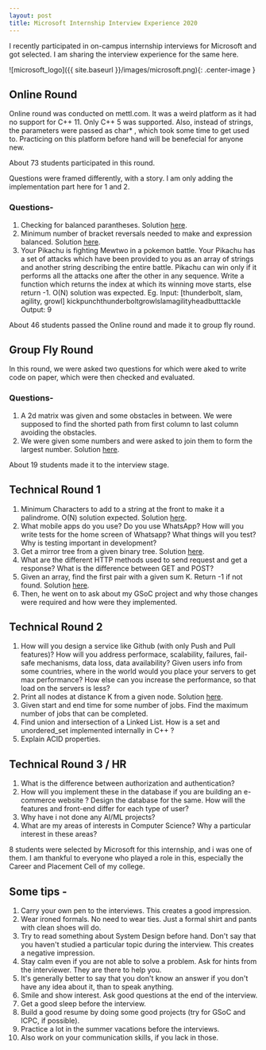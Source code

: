 ```yaml
---
layout: post
title: Microsoft Internship Interview Experience 2020
---
```

I recently participated in on-campus internship interviews for Microsoft and got selected. I am sharing the interview experience for the same here.

![microsoft_logo]({{ site.baseurl }}/images/microsoft.png){: .center-image }

## Online Round

Online round was conducted on mettl.com. It was a weird platform as it had no support for C++ 11. Only C++ 5 was supported. Also, instead of strings, the parameters were passed as char* , which took some time to get used to. Practicing on this platform before hand will be benefecial for anyone new. 

About 73 students participated in this round.

Questions were framed differently, with a story. I am only adding the implementation part here for 1 and 2.

### Questions-
1. Checking for balanced parantheses. Solution [here](https://www.geeksforgeeks.org/check-for-balanced-parentheses-in-an-expression/).
2. Minimum number of bracket reversals needed to make and expression balanced. Solution  [here](https://www.geeksforgeeks.org/minimum-number-of-bracket-reversals-needed-to-make-an-expression-balanced/).
3. Your Pikachu is fighting Mewtwo in a pokemon battle. Your Pikachu has a set of attacks which have been provided to you as an array of strings and another string describing the entire battle. Pikachu can win only if it performs all the attacks one after the other in any sequence. Write a function which returns the index at which its winning move starts, else return -1. O(N) solution was expected.
Eg. Input: [thunderbolt, slam, agility, growl]
kickpunchthunderboltgrowlslamagilityheadbutttackle
Output: 9

About 46 students passed the Online round and made it to group fly round.

## Group Fly Round
In this round, we were asked two questions for which were aked to write code on paper, which were then checked and evaluated. 

### Questions-
1. A 2d matrix was given and some obstacles in between. We were supposed to find the shorted path from first column to last column avoiding the obstacles. 
2. We were given some numbers and were asked to join them to form the largest number. Solution [here](https://www.geeksforgeeks.org/given-an-array-of-numbers-arrange-the-numbers-to-form-the-biggest-number/). 

About 19 students made it to the interview stage. 

## Technical Round 1

1. Minimum Characters to add to a string at the front to make it a palindrome. O(N) solution expected. Solution [here](https://www.geeksforgeeks.org/minimum-characters-added-front-make-string-palindrome/).
2. What mobile apps do you use? Do you use WhatsApp? How will you write tests for the home screen of Whatsapp? What things will you test? Why is testing important in development?
3. Get a mirror tree from a given binary tree. Solution [here](https://www.geeksforgeeks.org/write-an-efficient-c-function-to-convert-a-tree-into-its-mirror-tree/).
4. What are the different HTTP methods used to send request and get a response? What is the difference between GET and POST?
5. Given an array, find the first pair with a given sum K. Return -1 if not found. Solution [here](https://www.geeksforgeeks.org/given-an-array-a-and-a-number-x-check-for-pair-in-a-with-sum-as-x/).
6. Then, he went on to ask about my GSoC project and why those changes were required and how were they implemented.

## Technical Round 2

1. How will you design a service like Github (with only Push and Pull features)? How will you address performace, scalability, failures, fail-safe mechanisms, data loss, data availability? Given users info from some countries, where in the world would you place your servers to get max performance? How else can you increase the performance, so that load on the servers is less?
2. Print all nodes at distance K from a given node. Solution [here](https://www.geeksforgeeks.org/print-nodes-distance-k-given-node-binary-tree/).
3. Given start and end time for some number of jobs. Find the maximum number of jobs that can be completed. 
4. Find union and intersection of a Linked List. How is a set and unordered_set implemented internally in C++ ?
5. Explain ACID properties. 

## Technical Round 3 / HR

1. What is the difference between authorization and authentication?
2. How will you implement these in the database if you are building an e-commerce website ? Design the database for the same. How will the features and front-end differ for each type of user?
3. Why have i not done any AI/ML projects?
4. What are my areas of interests in Computer Science? Why a particular interest in these areas?

8 students were selected by Microsoft for this internship, and i was one of them. I am thankful to everyone who played a role in this, especially the Career and Placement Cell of my college. 

## Some tips -
1. Carry your own pen to the interviews. This creates a good impression.
2. Wear ironed formals. No need to wear ties. Just a formal shirt and pants with clean shoes will do.
3. Try to read something about System Design before hand. Don't say that you haven't studied a particular topic during the interview. This creates a negative impression.
4. Stay calm even if you are not able to solve a problem. Ask for hints from the interviewer. They are there to help you.
5. It's generally better to say that you don't know an answer if you don't have any idea about it, than to speak anything.
6. Smile and show interest. Ask good questions at the end of the interview.
7. Get a good sleep before the interview. 
8. Build a good resume by doing some good projects (try for GSoC and ICPC, if possible). 
9. Practice a lot in the summer vacations before the interviews.
10. Also work on your communication skills, if you lack in those.